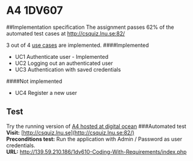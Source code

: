 # A4 1DV607

##Implementation specification
The assignment passes 62% of the automated test cases at http://csquiz.lnu.se:82/

3 out of 4 [use cases](https://github.com/dntoll/1dv610/blob/master/assignments/A2_resources/UseCases.md)
are implemented. 
####Implemented
* UC1 Authenticate user - Implemented  
* UC2 Logging out an authenticated user
* UC3 Authentication with saved credentials

####Not implemented
* UC4 Register a new user

## Test
Try the running version of [A4 hosted at digital ocean](http://139.59.210.186/1dv610-Coding-With-Requirements/index.php)
###Automated test
__Visit:__ [http://csquiz.lnu.se](http://csquiz.lnu.se:82/)   
__Preconditions test:__ Run the application with Admin / Password as user credentials.   
__URL:__ http://139.59.210.186/1dv610-Coding-With-Requirements/index.php   
